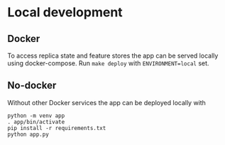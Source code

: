 # Local development 

## Docker

To access replica state and feature stores the app can be served 
locally using docker-compose. Run `make deploy` with `ENVIRONMENT=local`
set.

## No-docker

Without other Docker services the app can be deployed locally with

```
python -m venv app
. app/bin/activate
pip install -r requirements.txt
python app.py
```
